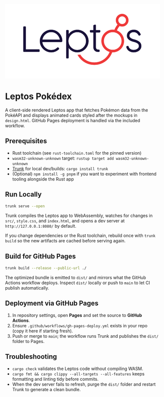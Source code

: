 <picture>
    <source srcset="https://raw.githubusercontent.com/leptos-rs/leptos/main/docs/logos/Leptos_logo_Solid_White.svg" media="(prefers-color-scheme: dark)">
    <img src="https://raw.githubusercontent.com/leptos-rs/leptos/main/docs/logos/Leptos_logo_RGB.svg" alt="Leptos Logo">
</picture>

# Leptos Pokédex

A client-side rendered Leptos app that fetches Pokémon data from the PokéAPI and displays animated cards styled after the mockups in `design.html`. GitHub Pages deployment is handled via the included workflow.

## Prerequisites

- Rust toolchain (see `rust-toolchain.toml` for the pinned version)
- `wasm32-unknown-unknown` target: `rustup target add wasm32-unknown-unknown`
- [Trunk](https://trunkrs.dev/) for local dev/builds: `cargo install trunk`
- (Optional) `npm install -g pnpm` if you want to experiment with frontend tooling alongside the Rust app

## Run Locally

```bash
trunk serve --open
```

Trunk compiles the Leptos app to WebAssembly, watches for changes in `src/`, `style.css`, and `index.html`, and opens a dev server at `http://127.0.0.1:8080/` by default.

If you change dependencies or the Rust toolchain, rebuild once with `trunk build` so the new artifacts are cached before serving again.

## Build for GitHub Pages

```bash
trunk build --release --public-url ./
```

The optimized bundle is emitted to `dist/` and mirrors what the GitHub Actions workflow deploys. Inspect `dist/` locally or push to `main` to let CI publish automatically.

## Deployment via GitHub Pages

1. In repository settings, open **Pages** and set the source to **GitHub Actions**.
2. Ensure `.github/workflows/gh-pages-deploy.yml` exists in your repo (copy it here if starting fresh).
3. Push or merge to `main`; the workflow runs Trunk and publishes the `dist/` folder to Pages.

## Troubleshooting

- `cargo check` validates the Leptos code without compiling WASM.
- `cargo fmt && cargo clippy --all-targets --all-features` keeps formatting and linting tidy before commits.
- When the dev server fails to refresh, purge the `dist/` folder and restart Trunk to generate a clean bundle.



